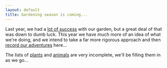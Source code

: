 ```yaml
---
layout: default
title: Gardening season is coming...
---
```


Last year, we had a [lot of success](https://www.flickr.com/photos/pikesley/sets/72157644197110144/) with our garden, but a great deal of that was down to dumb luck. This year we have much more of an idea of what we're doing, and we intend to take a far more rigorous approach and then [record our adventures](/blog/) here...

The lists of [plants](/plants/) and [animals](/animals/) are very incomplete, we'll be filling them in as we go...
